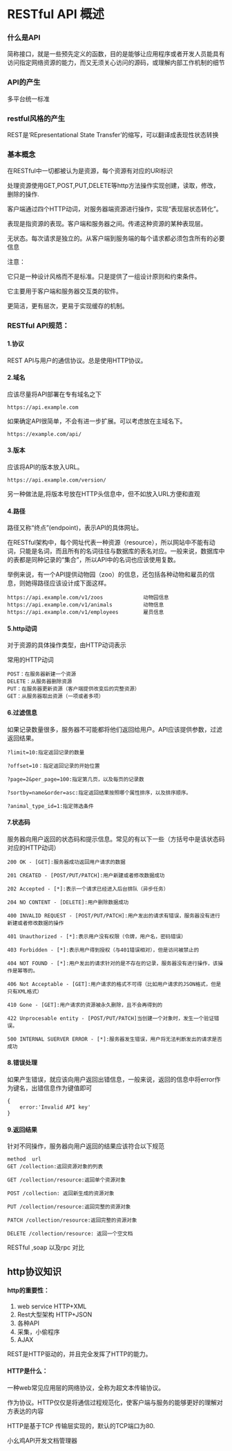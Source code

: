 # RESTful API 概述

### 什么是API

简称接口，就是一些预先定义的函数，目的是能够让应用程序或者开发人员能具有访问指定网络资源的能力，而又无须关心访问的源码，或理解内部工作机制的细节

### API的产生

多平台统一标准

### restful风格的产生

REST是‘REpresentational State Transfer’的缩写，可以翻译成表现性状态转换

### 基本概念

在RESTful中一切都被认为是资源，每个资源有对应的URI标识

处理资源使用GET,POST,PUT,DELETE等http方法操作实现创建，读取，修改，删除的操作.

客户端通过四个HTTP动词，对服务器端资源进行操作，实现“表现层状态转化”。

表现是指资源的表现。客户端和服务器之间。传递这种资源的某种表现层。

无状态。每次请求是独立的。从客户端到服务端的每个请求都必须包含所有的必要信息

注意：

它只是一种设计风格而不是标准。只是提供了一组设计原则和约束条件。

它主要用于客户端和服务器交互类的软件。

更简洁，更有层次，更易于实现缓存的机制。

### RESTful API规范：

#### 1.协议

REST API与用户的通信协议。总是使用HTTP协议。

#### 2.域名

应该尽量将API部署在专有域名之下

```
https://api.example.com
```

如果确定API很简单，不会有进一步扩展。可以考虑放在主域名下。

```
https://example.com/api/
```

#### 3.版本

应该将API的版本放入URL。

```
https://api.example.com/version/
```

另一种做法是,将版本号放在HTTP头信息中，但不如放入URL方便和直观

#### 4.路径

路径又称“终点”(endpoint)，表示API的具体网址。

在RESTful架构中，每个网址代表一种资源（resource），所以网站中不能有动词，只能是名词，而且所有的名词往往与数据库的表名对应。一般来说，数据库中的表都是同种记录的“集合”，所以API中的名词也应该使用复数。

举例来说，有一个API提供动物园（zoo）的信息，还包括各种动物和雇员的信息，则她得路径应该设计成下面这样。

```
https://api.example.com/v1/zoos				动物园信息
https://api.example.com/v1/animals			动物信息
https://api.example.com/v1/employees		雇员信息
```

#### 5.http动词

对于资源的具体操作类型，由HTTP动词表示

常用的HTTP动词

```
POST：在服务器新建一个资源
DELETE：从服务器删除资源
PUT：在服务器更新资源（客户端提供改变后的完整资源）
GET：从服务器取出资源（一项或者多项）
```

#### 6.过滤信息

如果记录数量很多，服务器不可能都将他们返回给用户。API应该提供参数，过滤返回结果。

```
?limit=10:指定返回记录的数量

?offset=10：指定返回记录的开始位置

?page=2&per_page=100:指定第几页，以及每页的记录数

?sortby=name&order=asc:指定返回结果按照哪个属性排序，以及排序顺序。

?animal_type_id=1:指定筛选条件
```

#### 7.状态码

服务器向用户返回的状态码和提示信息。常见的有以下一些（方括号中是该状态码对应的HTTP动词）

```
200 OK - [GET]:服务器成功返回用户请求的数据

201 CREATED - [POST/PUT/PATCH]:用户新建或者修改数据成功

202 Accepted - [*]:表示一个请求已经进入后台排队（异步任务）

204 NO CONTENT - [DELETE]:用户删除数据成功

400 INVALID REQUEST - [POST/PUT/PATCH]:用户发出的请求有错误，服务器没有进行新建或者修改数据的操作

401 Unauthorized - [*]:表示用户没有权限（令牌，用户名，密码错误）

403 Forbidden - [*]:表示用户得到授权（与401错误相对），但是访问被禁止的

404 NOT FOUND - [*]:用户发出的请求针对的是不存在的记录，服务器没有进行操作，该操作是幂等的。

406 Not Acceptable - [GET]:用户请求的格式不可得（比如用户请求的JSON格式，但是只有XML格式）

410 Gone - [GET]:用户请求的资源被永久删除，且不会再得到的

422 Unprocesable entity - [POST/PUT/PATCH]当创建一个对象时，发生一个验证错误。

500 INTERNAL SUERVER ERROR - [*]:服务器发生错误，用户将无法判断发出的请求是否成功
```

#### 8.错误处理

如果产生错误，就应该向用户返回出错信息，一般来说，返回的信息中将error作为键名，出错信息作为键值即可

```
{
	error:'Invalid API key'
}
```

#### 9.返回结果

针对不同操作，服务器向用户返回的结果应该符合以下规范

```
method  url
GET /collection:返回资源对象的列表

GET /collection/resource:返回单个资源对象

POST /collection: 返回新生成的资源对象

PUT /collection/resource:返回完整的资源对象

PATCH /collection/resource:返回完整的资源对象

DELETE /collection/resource: 返回一个空文档
```

RESTful ,soap 以及rpc 对比

## http协议知识

#### http的重要性：

1. web service   HTTP+XML
2. Rest大型架构 HTTP+JSON
3. 各种API
4. 采集，小偷程序
5. AJAX

REST是HTTP驱动的，并且完全发挥了HTTP的能力。

#### HTTP是什么：

一种web常见应用层的网络协议，全称为超文本传输协议。

作为协议。HTTP仅仅是将通信过程规范化，使客户端与服务的能够更好的理解对方表达的内容

HTTP是基于TCP 传输层实现的，默认的TCP端口为80.

小幺鸡API开发文档管理器